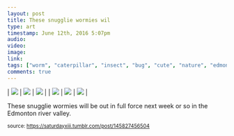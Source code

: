 ```yaml
---
layout: post
title: These snugglie wormies wil
type: art
timestamp: June 12th, 2016 5:07pm
audio: 
video: 
image: 
link: 
tags: ["worm", "caterpillar", "insect", "bug", "cute", "nature", "edmonton", "summer", "larva", "photography"]
comments: true
---
```


| <img src="https://saturdayxiii.github.io/media/145827456504_0.gif"/> | <img src="https://saturdayxiii.github.io/media/145827456504_1.jpg"/> | <img src="https://saturdayxiii.github.io/media/145827456504_2.jpg"/> |
| <img src="https://saturdayxiii.github.io/media/145827456504_3.jpg"/> | <img src="https://saturdayxiii.github.io/media/145827456504_4.jpg"/> | <img src="https://saturdayxiii.github.io/media/145827456504_5.jpg"/> |

These snugglie wormies will be out in full force next week or so in the Edmonton river valley.
 
  
<small>source: https://saturdayxiii.tumblr.com/post/145827456504</small>